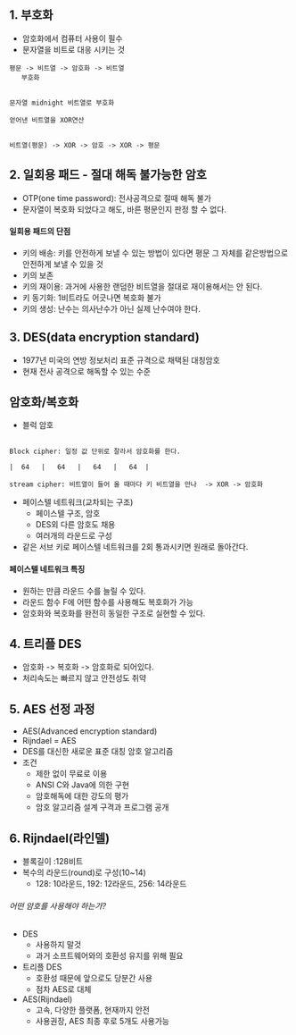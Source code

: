 ## 1. 부호화
- 암호화에서 컴퓨터 사용이 필수
- 문자열을 비트로 대응 시키는 것

```
평문 -> 비트열 -> 암호화 -> 비트열
   부호화


문자열 midnight 비트열로 부호화

얻어낸 비트열을 XOR연산


비트열(평문) -> XOR -> 암호 -> XOR -> 평문

```

## 2. 일회용 패드 - 절대 해독 불가능한 암호
- OTP(one time password): 전사공격으로 절때 해독 불가
- 문자열이 복호화 되었다고 해도, 바른 평문인지 판정 할 수 없다.

#### 일회용 패드의 단점
- 키의 배송: 키를 안전하게 보낼 수 있는 방법이 있다면 평문 그 자체를 같은방법으로 안전하게 보낼 수 있을 것
- 키의 보존
- 키의 재이용: 과거에 사용한 랜덤한 비트열을 절대로 재이용해서는 안 된다.
- 키 동기화: 1비트라도 어긋나면 복호화 불가
- 키의 생성: 난수는 의사난수가 아닌 실제 난수여야 한다.

## 3. DES(data encryption standard)
- 1977년 미국의 연방 정보처리 표준 규격으로 채택된 대칭암호
- 현재 전사 공격으로 해독할 수 있는 수준

## 암호화/복호화
- 블럭 암호

```

Block cipher: 일정 값 단위로 잘라서 암호화를 한다.

|  64   |   64   |   64   |   64  |

stream cipher: 비트열이 들어 올 때마다 키 비트열을 만나  -> XOR -> 암호화

```

- 페이스텔 네트워크(교차되는 구조)
  - 페이스텔 구조, 암호
  - DES외 다른 암호도 채용
  - 여러개의 라운드로 구성
- 같은 서브 키로 페이스텔 네트워크를 2회 통과시키면 원래로 돌아간다.

#### 페이스텔 네트워크 특징
- 원하는 만큼 라운드 수를 늘릴 수 있다.
- 라운드 함수 F에 어떤 함수를 사용해도 복호화가 가능
- 암호화와 복호화를 완전히 동일한 구조로 실현할 수 있다.

## 4. 트리플 DES
- 암호화 -> 복호화 -> 암호화로 되어있다.
- 처리속도는 빠르지 않고 안전성도 취약

## 5. AES 선정 과정
- AES(Advanced encryption standard)
- Rijndael = AES
- DES를 대신한 새로운 표준 대칭 암호 알고리즘
- 조건
  - 제한 없이 무료로 이용
  - ANSI C와 Java에 의한 구현
  - 암호해독에 대한 강도의 평가
  - 암호 알고리즘 설계 구격과 프로그램 공개

## 6. Rijndael(라인델)
- 블록길이 :128비트
- 복수의 라운드(round)로 구성(10~14)
  - 128: 10라운드, 192: 12라운드, 256: 14라운드

###### 어떤 암호를 사용해야 하는가?
- DES
  - 사용하지 말것
  - 과거 소프트웨어와의 호환성 유지를 위해 필요
- 트리플 DES
  - 호환성 때문에 앞으로도 당분간 사용
  - 점차 AES로 대체
- AES(Rijndael)
  - 고속, 다양한 플랫폼, 현재까지 안전
  - 사용권장, AES 최종 후로 5개도 사용가능

